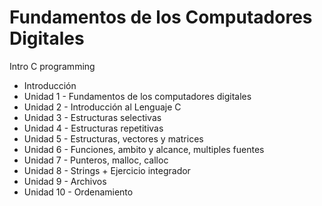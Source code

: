 # Fundamentos de los Computadores Digitales
Intro C programming

- Introducción
- Unidad 1 - Fundamentos de los computadores digitales
- Unidad 2 - Introducción al Lenguaje C
- Unidad 3 - Estructuras selectivas
- Unidad 4 - Estructuras repetitivas
- Unidad 5 - Estructuras, vectores y matrices
- Unidad 6 - Funciones, ambito y alcance, multiples fuentes
- Unidad 7 - Punteros, malloc, calloc
- Unidad 8 - Strings + Ejercicio integrador
- Unidad 9 - Archivos
- Unidad 10 - Ordenamiento
